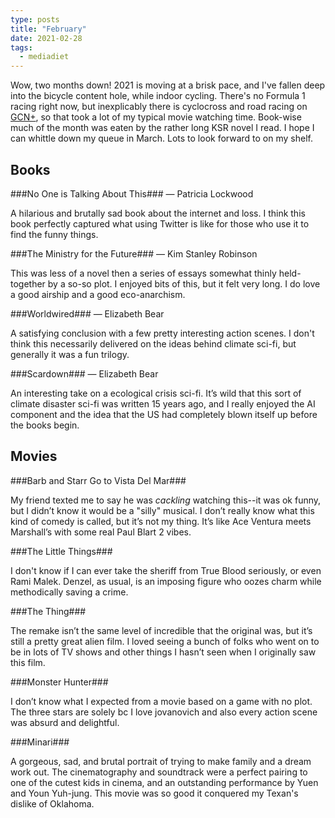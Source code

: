 ```yaml
---
type: posts
title: "February"
date: 2021-02-28
tags:
  - mediadiet
---
```


Wow, two months down! 2021 is moving at a brisk pace, and I've fallen deep into the bicycle content hole, while indoor cycling. There's no Formula 1 racing right now, but inexplicably there is cyclocross and road racing on [GCN+](https://racepass.globalcyclingnetwork.com/home), so that took a lot of my typical movie watching time. Book-wise much of the month was eaten by the rather long KSR novel I read. I hope I can whittle down my queue in March. Lots to look forward to on my shelf.

## Books

###No One is Talking About This### — Patricia Lockwood

A hilarious and brutally sad book about the internet and loss. I think this book perfectly captured what using Twitter is like for those who use it to find the funny things.

###‌The Ministry for the Future### — Kim Stanley Robinson

This was less of a novel then a series of essays somewhat thinly held-together by a so-so plot. I enjoyed bits of this, but it felt very long. I do love a good airship and a good eco-anarchism.

###Worldwired### — Elizabeth Bear

A satisfying conclusion with a few pretty interesting action scenes. I don't think this necessarily delivered on the ideas behind climate sci-fi, but generally it was a fun trilogy.

###Scardown### — Elizabeth Bear

An interesting take on a ecological crisis sci-fi. It’s wild that this sort of climate disaster sci-fi was written 15 years ago, and I really enjoyed the AI component and the idea that the US had completely blown itself up before the books begin.

## Movies

###Barb and Starr Go to Vista Del Mar###

My friend texted me to say he was _cackling_ watching this--it was ok funny, but I didn’t know it would be a "silly" musical. I don’t really know what this kind of comedy is called, but it’s not my thing. It’s like Ace Ventura meets Marshall’s with some real Paul Blart 2 vibes.

###The Little Things###

I don't know if I can ever take the sheriff from True Blood seriously, or even Rami Malek. Denzel, as usual, is an imposing figure who oozes charm while methodically saving a crime.

###The Thing###

The remake isn’t the same level of incredible that the original was, but it’s still a pretty great alien film. I loved seeing a bunch of folks who went on to be in lots of TV shows and other things I hasn’t seen when I originally saw this film.

###Monster Hunter###

I don’t know what I expected from a movie based on a game with no plot. The three stars are solely bc I love jovanovich and also every action scene was absurd and delightful. 

###Minari###

A gorgeous, sad, and brutal portrait of trying to make family and a dream work out. The cinematography and soundtrack were a perfect pairing to one of the cutest kids in cinema, and an outstanding performance by Yuen and Youn Yuh-jung. This movie was so good it conquered my Texan's dislike of Oklahoma.